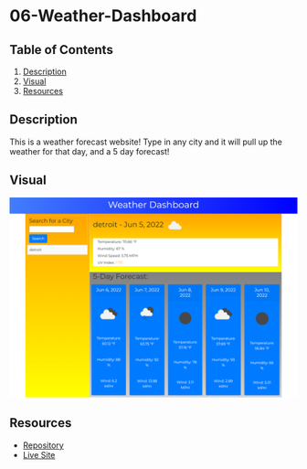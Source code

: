 # 06-Weather-Dashboard

## Table of Contents
1. [Description](#description)
2. [Visual](#visual)
3. [Resources](#resources)

## Description
This is a weather forecast website! Type in any city and it will pull up the weather for
that day, and a 5 day forecast!

## Visual
![Weather Dashboard](./Weather-Dashboard.png)

## Resources
- [Repository]()
- [Live Site]()